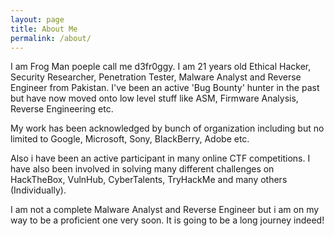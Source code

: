 ```yaml
---
layout: page
title: About Me
permalink: /about/
---
```


I am Frog Man poeple call me d3fr0ggy. I am 21 years old Ethical Hacker, Security Researcher, Penetration Tester, Malware Analyst and Reverse Engineer from Pakistan. I've been an active 'Bug Bounty' hunter in the past but have now moved onto low level stuff like ASM, Firmware Analysis, Reverse Engineering etc. 

My work has been acknowledged by bunch of organization including but no limited to Google, Microsoft, Sony, BlackBerry, Adobe etc.

Also i have been an active participant in many online CTF competitions. I have also been involved in solving many different challenges on HackTheBox, VulnHub, CyberTalents, TryHackMe and many others (Individually). 

I am not a complete Malware Analyst and Reverse Engineer but i am on my way to be a proficient one very soon. It is going to be a long journey indeed! 



